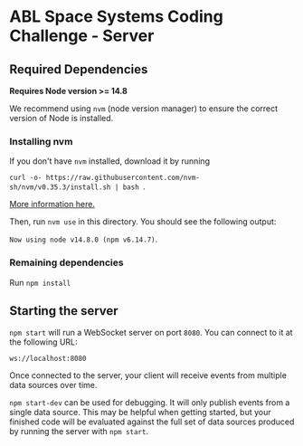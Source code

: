 # ABL Space Systems Coding Challenge - Server

## Required Dependencies

**Requires Node version >= 14.8**

We recommend using `nvm` (node version manager) to ensure the correct version of Node is installed.

### Installing nvm

If you don't have `nvm` installed, download it by running

`curl -o- https://raw.githubusercontent.com/nvm-sh/nvm/v0.35.3/install.sh | bash `.

[More information here.](https://github.com/nvm-sh/nvm)

Then, run `nvm use` in this directory. You should see the following output:

`Now using node v14.8.0 (npm v6.14.7)`.

### Remaining dependencies

Run `npm install`


## Starting the server

`npm start` will run a WebSocket server on port `8080`. You can connect to it at the following URL:

`ws://localhost:8080`

Once connected to the server, your client will receive events from multiple data sources over time. 

`npm start-dev` can be used for debugging. It will only publish events from a single data source. This may be helpful when getting started, but your finished code will be evaluated against the full set of data sources produced by running the server with `npm start`.
   
